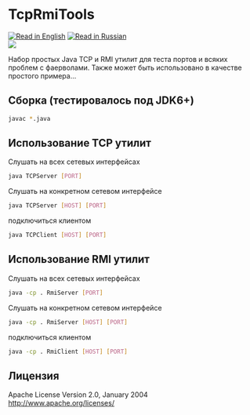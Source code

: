 TcpRmiTools
======
[![Read in English](http://www.printableworldflags.com/icon-flags/24/United%20Kingdom.png)](https://github.com/SquareGearsLogic/TcpRmiTools) [![Read in Russian](http://www.printableworldflags.com/icon-flags/24/Russian%20Federation.png)](https://github.com/SquareGearsLogic/TcpRmiTools/blob/master/README.ru.md)  
![](https://travis-ci.org/SquareGearsLogic/TcpRmiTools.svg?branch=master)

Набор простых Java TCP и RMI утилит для теста портов и всяких проблем с фаерволами.
Также может быть использовано в качестве простого примера...

Сборка (тестировалось под JDK6+)
-----------
```bash
javac *.java
```

Использование TCP утилит
-----------
Слушать на всех сетевых интерфейсах
```bash
java TCPServer [PORT]
```
Слушать на конкретном сетевом интерфейсе
```bash
java TCPServer [HOST] [PORT]
```

подключиться клиентом
```bash
java TCPClient [HOST] [PORT]
```

Использование RMI утилит
-----------
Слушать на всех сетевых интерфейсах
```bash
java -cp . RmiServer [PORT]
```
Слушать на конкретном сетевом интерфейсе
```bash
java -cp . RmiServer [HOST] [PORT]
```

подключиться клиентом
```bash
java -cp . RmiClient [HOST] [PORT]
```


Лицензия
-----------
Apache License Version 2.0, January 2004
http://www.apache.org/licenses/